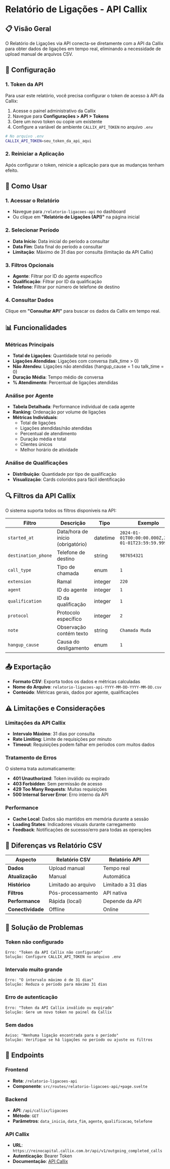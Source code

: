 # Relatório de Ligações - API Callix

## 📋 Visão Geral

O Relatório de Ligações via API conecta-se diretamente com a API da Callix para obter dados de ligações em tempo real, eliminando a necessidade de upload manual de arquivos CSV.

## 🔧 Configuração

### 1. Token da API

Para usar este relatório, você precisa configurar o token de acesso à API da Callix:

1. Acesse o painel administrativo da Callix
2. Navegue para **Configurações > API > Tokens**
3. Gere um novo token ou copie um existente
4. Configure a variável de ambiente `CALLIX_API_TOKEN` no arquivo `.env`

```bash
# No arquivo .env
CALLIX_API_TOKEN=seu_token_da_api_aqui
```

### 2. Reiniciar a Aplicação

Após configurar o token, reinicie a aplicação para que as mudanças tenham efeito.

## 🚀 Como Usar

### 1. Acessar o Relatório

- Navegue para `/relatorio-ligacoes-api` no dashboard
- Ou clique em **"Relatório de Ligações (API)"** na página inicial

### 2. Selecionar Período

- **Data Início**: Data inicial do período a consultar
- **Data Fim**: Data final do período a consultar
- **Limitação**: Máximo de 31 dias por consulta (limitação da API Callix)

### 3. Filtros Opcionais

- **Agente**: Filtrar por ID do agente específico
- **Qualificação**: Filtrar por ID da qualificação
- **Telefone**: Filtrar por número de telefone de destino

### 4. Consultar Dados

Clique em **"Consultar API"** para buscar os dados da Callix em tempo real.

## 📊 Funcionalidades

### Métricas Principais

- **Total de Ligações**: Quantidade total no período
- **Ligações Atendidas**: Ligações com conversa (talk_time > 0)
- **Não Atendeu**: Ligações não atendidas (hangup_cause = 1 ou talk_time = 0)
- **Duração Média**: Tempo médio de conversa
- **% Atendimento**: Percentual de ligações atendidas

### Análise por Agente

- **Tabela Detalhada**: Performance individual de cada agente
- **Ranking**: Ordenação por volume de ligações
- **Métricas Individuais**: 
  - Total de ligações
  - Ligações atendidas/não atendidas
  - Percentual de atendimento
  - Duração média e total
  - Clientes únicos
  - Melhor horário de atividade

### Análise de Qualificações

- **Distribuição**: Quantidade por tipo de qualificação
- **Visualização**: Cards coloridos para fácil identificação

## 🔍 Filtros da API Callix

O sistema suporta todos os filtros disponíveis na API:

| Filtro | Descrição | Tipo | Exemplo |
|--------|-----------|------|---------|
| `started_at` | Data/hora de início (obrigatório) | datetime | `2024-01-01T00:00:00.000Z,2024-01-01T23:59:59.999Z` |
| `destination_phone` | Telefone de destino | string | `987654321` |
| `call_type` | Tipo de chamada | enum | `1` |
| `extension` | Ramal | integer | `220` |
| `agent` | ID do agente | integer | `1` |
| `qualification` | ID da qualificação | integer | `1` |
| `protocol` | Protocolo específico | integer | `2` |
| `note` | Observação contém texto | string | `Chamada Muda` |
| `hangup_cause` | Causa do desligamento | enum | `1` |

## 📤 Exportação

- **Formato CSV**: Exporta todos os dados e métricas calculadas
- **Nome do Arquivo**: `relatorio-ligacoes-api-YYYY-MM-DD-YYYY-MM-DD.csv`
- **Conteúdo**: Métricas gerais, dados por agente, qualificações

## ⚠️ Limitações e Considerações

### Limitações da API Callix

- **Intervalo Máximo**: 31 dias por consulta
- **Rate Limiting**: Limite de requisições por minuto
- **Timeout**: Requisições podem falhar em períodos com muitos dados

### Tratamento de Erros

O sistema trata automaticamente:
- **401 Unauthorized**: Token inválido ou expirado
- **403 Forbidden**: Sem permissão de acesso
- **429 Too Many Requests**: Muitas requisições
- **500 Internal Server Error**: Erro interno da API

### Performance

- **Cache Local**: Dados são mantidos em memória durante a sessão
- **Loading States**: Indicadores visuais durante carregamento
- **Feedback**: Notificações de sucesso/erro para todas as operações

## 🔄 Diferenças vs Relatório CSV

| Aspecto | Relatório CSV | Relatório API |
|---------|---------------|---------------|
| **Dados** | Upload manual | Tempo real |
| **Atualização** | Manual | Automática |
| **Histórico** | Limitado ao arquivo | Limitado a 31 dias |
| **Filtros** | Pós-processamento | API nativa |
| **Performance** | Rápida (local) | Depende da API |
| **Conectividade** | Offline | Online |

## 🐛 Solução de Problemas

### Token não configurado
```
Erro: "Token da API Callix não configurado"
Solução: Configure CALLIX_API_TOKEN no arquivo .env
```

### Intervalo muito grande
```
Erro: "O intervalo máximo é de 31 dias"
Solução: Reduza o período para máximo 31 dias
```

### Erro de autenticação
```
Erro: "Token da API Callix inválido ou expirado"
Solução: Gere um novo token no painel da Callix
```

### Sem dados
```
Aviso: "Nenhuma ligação encontrada para o período"
Solução: Verifique se há ligações no período ou ajuste os filtros
```

## 🔗 Endpoints

### Frontend
- **Rota**: `/relatorio-ligacoes-api`
- **Componente**: `src/routes/relatorio-ligacoes-api/+page.svelte`

### Backend
- **API**: `/api/callix/ligacoes`
- **Método**: `GET`
- **Parâmetros**: `data_inicio`, `data_fim`, `agente`, `qualificacao`, `telefone`

### API Callix
- **URL**: `https://reinocapital.callix.com.br/api/v1/outgoing_completed_calls`
- **Autenticação**: Bearer Token
- **Documentação**: [API Callix](https://docs.callix.com.br)